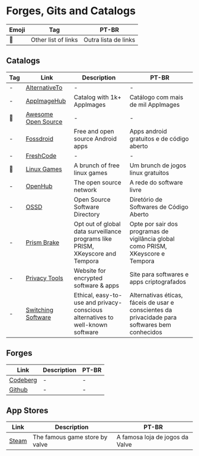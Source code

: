 # Forges, Gits and Catalogs

| Emoji | Tag                 | PT-BR                |
| ----- | ------------------- | -------------------- |
| 📑    | Other list of links | Outra lista de links |

## Catalogs

| Tag | Link                                                  | Description                                                                    | PT-BR                                                                                          |
| --- | ----------------------------------------------------- | ------------------------------------------------------------------------------ | ---------------------------------------------------------------------------------------------- |
| -   | [AlternativeTo](https://alternativeto.net/)           | -                                                                              | -                                                                                              |
| -   | [AppImageHub](https://www.appimagehub.com)            | Catalog with 1k+ AppImages                                                     | Catálogo com mais de mil AppImages                                                             |
| 📑  | [Awesome Open Source](https://awesomeopensource.com/) | -                                                                              | -                                                                                              |
| -   | [Fossdroid](https://fossdroid.com)                    | Free and open source Android apps                                              | Apps android gratuitos e de código aberto                                                      |
| -   | [FreshCode](https://freshcode.club/)                  | -                                                                              | -                                                                                              |
| 📑  | [Linux Games](https://github.com/Ashpex/Linux_Games)  | A brunch of free linux games                                                   | Um brunch de jogos linux gratuitos                                                             |
| -   | [OpenHub](https://www.openhub.net/)                   | The open source network                                                        | A rede do software livre                                                                       |
| -   | [OSSD](https://opensourcesoftwaredirectory.com/)      | Open Source Software Directory                                                 | Diretório de Softwares de Código Aberto                                                        |
| -   | [Prism Brake](https://prism-break.org/en/)            | Opt out of global data surveillance programs like PRISM, XKeyscore and Tempora | Opte por sair dos programas de vigilância global como PRISM, XKeyscore e Tempora               |
| -   | [Privacy Tools](https://www.privacytools.io/)         | Website for encrypted software & apps                                          | Site para softwares e apps criptografados                                                      |
| -   | [Switching Software](https://switching.software/)     | Ethical, easy-to-use and privacy-conscious alternatives to well-known software | Alternativas éticas, fáceis de usar e conscientes da privacidade para softwares bem conhecidos |

## Forges

| Link                              | Description | PT-BR |
| --------------------------------- | ----------- | ----- |
| [Codeberg](https://codeberg.org/) | -           | -     |
| [Github](https://github.com/)     | -           | -     |

## App Stores

| Link                                    | Description                    | PT-BR                           |
| --------------------------------------- | ------------------------------ | ------------------------------- |
| [Steam](https://store.steampowered.com) | The famous game store by valve | A famosa loja de jogos da Valve |